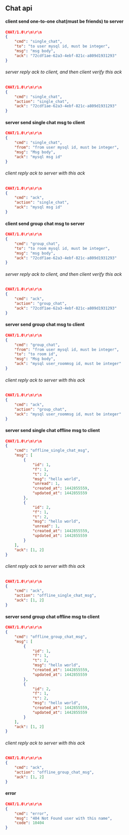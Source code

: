 ## Chat api

#### client send one-to-one chat(must be friends) to server

```json
CHAT/1.0\r\n\r\n
{
    "cmd": "single_chat",
    "to": "to user mysql id, must be integer",
    "msg": "msg body",
    "ack": "72cdf1ae-62a3-4ebf-821c-a809d1931293"
}
```

###### server reply ack to client, and then client verify this ack

```json
CHAT/1.0\r\n\r\n
{
    "cmd": "single_chat",
    "action": "single_chat",
    "ack": "72cdf1ae-62a3-4ebf-821c-a809d1931293"
}
```

#### server send single chat msg to client

```json
CHAT/1.0\r\n\r\n
{
    "cmd": "single_chat",
    "from": "from user mysql id, must be integer",
    "msg": "Msg body",
    "ack": "mysql msg id"
}
```

###### client reply ack to server with this ack

```json
CHAT/1.0\r\n\r\n
{
    "cmd": "ack",
    "action": "single_chat",
    "ack": "mysql msg id"
}
```

#### client send group chat msg to server

```json
CHAT/1.0\r\n\r\n
{
    "cmd": "group_chat",
    "to": "to room mysql id, must be integer",
    "msg": "msg body",
    "ack": "72cdf1ae-62a3-4ebf-821c-a809d1931293"
}
```

###### server reply ack to client, and then client verify this ack

```json
CHAT/1.0\r\n\r\n
{
    "cmd": "ack",
    "action": "group_chat",
    "ack": "72cdf1ae-62a3-4ebf-821c-a809d1931293"
}
```

#### server send group chat msg to client

```json
CHAT/1.0\r\n\r\n
{
    "cmd": "group_chat",
    "from": "from user mysql id, must be integer",
    "to": "to room id",
    "msg": "Msg body",
    "ack": "mysql user_roommsg id, must be integer"
}
```

###### client reply ack to server with this ack

```json
CHAT/1.0\r\n\r\n
{
    "cmd": "ack",
    "action": "group_chat",
    "ack": "mysql user_roommsg id, must be integer"
}
```

#### server send single chat offline msg to client

```json
CHAT/1.0\r\n\r\n
{
    "cmd": "offline_single_chat_msg",
    "msg": [
        {
            "id": 1,
            "f": 1,
            "t": 2,
            "msg": "hello world",
            "unread": 1,
            "created_at": 1442855559,
            "updated_at": 1442855559
        },
        {
            "id": 2,
            "f": 1,
            "t": 2,
            "msg": "hello world",
            "unread": 1,
            "created_at": 1442855559,
            "updated_at": 1442855559
        }
    ],
    "ack": [1, 2]
}
```

###### client reply ack to server with this ack

```json
CHAT/1.0\r\n\r\n
{
    "cmd": "ack",
    "action": "offline_single_chat_msg",
    "ack": [1, 2]
}
```

#### server send group chat offline msg to client

```json
CHAT/1.0\r\n\r\n
{
    "cmd": "offline_group_chat_msg",
    "msg": [
        {
            "id": 1,
            "f": 1,
            "t": 2,
            "msg": "hello world",
            "created_at": 1442855559,
            "updated_at": 1442855559
        },
        {
            "id": 2,
            "f": 1,
            "t": 2,
            "msg": "hello world",
            "created_at": 1442855559,
            "updated_at": 1442855559
        }
    ],
    "ack": [1, 2]
}
```

###### client reply ack to server with this ack

```json
CHAT/1.0\r\n\r\n
{
    "cmd": "ack",
    "action": "offline_group_chat_msg",
    "ack": [1, 2]
}
```


#### error

```json
CHAT/1.0\r\n\r\n
{
    "cmd": "error",
    "msg": "404 Not Found user with this name",
    "code": 10404
}
```
